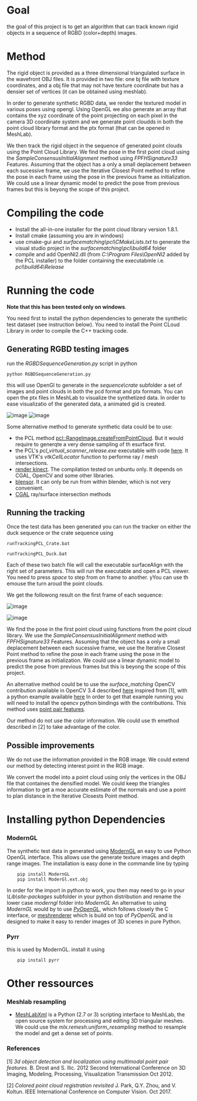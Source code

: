 # Goal 

the goal of this project is to get an algorithm that can track known rigid objects in a sequence of RGBD (color+depth) images. 

# Method

The rigid object is provided as a three dimensional triangulated surface in the wavefront OBJ files.
It is provided in two file: one bj file with texture coordinates, and a obj file that may not have texture coordinate but has a densier set of vertices (it can be obtained using meshlab).


In order to generate synthetic RGBD data, we render the textured model in various poses using opengl. Using OpenGL we also generate an array that contains the xyz coordinate of the point projecting on each pixel in the camera 3D coordinate system and we generate point cloudds in both the point cloud library format and the ptx format (that can be opened in MeshLab).

We then track the rigid object in the sequence of generated point clouds using the Point Cloud Library. We find the pose in the first point cloud using the *SampleConsensusInitialAlignment* method using *FPFHSignature33* Features.
Assuming that the object has a only a small deplacement between each sucessive frame, we use the Iterative Closest Point method to refine the pose in each frame using the pose in the previous frame as initialization. We could use a linear dynamic model to predict the pose from previous frames but this is beyong the scope of this project.

# Compiling the code

* Install the all-in-one installer for the point cloud library version 1.8.1.
* Install cmake (assuming you are in windows)
* use cmake-gui and *surfacematching\pcl\CMakeLists.txt* to generate the visual studio project in the *surfacematching\pcl\build64* folder
* compile and add OpenNI2.dll (from *C:\Program Files\OpenNI2* added by the PCL installer) to the folder containing the executabmle i.e. *pcl\build64\Release*


# Running the code

**Note that this has been tested only on windows**.

You need first to install the python dependencies to generate the synthetic test dataset (see instruction below).
You need to install the Point CLoud Library in order to compile the C++ tracking code.


## Generating RGBD testing images

run the *RGBDSequenceGeneration.py* script in python 

	python RGBDSequenceGeneration.py

this will use OpenGl to generate in the *sequence\crate* subfolder a set of images and point clouds in both the pcd format and ptx formats. You can open the ptx files in MeshLab to visualize the synthetized data. In order to ease visualizatio of the generated data, a animated gid is created.


![image](./images/crate_rgbd.gif)
![image](./images/duck_rgbd.gif)
 
Some alternative method to generate synthetic data could be to use:

 * the PCL method [pcl::RangeImage.createFromPointCloud](http://pointclouds.org/documentation/tutorials/range_image_creation.php). But it would require to generqte a very dense sampling of th esurface first.
 *  the PCL's *pcl\_virtual\_scanner\_release.exe* executable with code [here](https://github.com/PointCloudLibrary/pcl/blob/master/tools/virtual_scanner.cpp).  It uses VTK's *vtkCellLocator* function to performe ray / mesh intersections.
 * [render kinect](https://github.com/jbohg/render_kinect). The compilation tested on unbuntu only. It depends on CGAL, OpenCV and some other libraries.
* [blensor](http://www.blensor.org/). It can only be run from within blender, which is not very convenient.
* [CGAL](https://www.cgal.org/) ray/surface intersection methods

## Running the tracking

Once the test data has been generated you can run the tracker on either the duck sequence or the crate sequence using

	runTrackingPCL_Crate.bat
	
	runTrackingPCL_Duck.bat

Each of these two batch file will call the executable surfaceAlign with the right set of parameters.
This will run the executable and open a PCL viewer. You need to press *space* to step from on frame to another. yYou can use th emouse the turn aroud the point clouds.

We get the followong result on the first frame of each sequence:

![image](./images/pcl_fitting_crate.png)

![image](./images/pcl_fitting_duck.png)

We find the pose in the first point cloud using functions from the  point cloud library. We use the *SampleConsensusInitialAlignment* method with  *FPFHSignature33* Features.
Assuming that the object has a only a small deplacement between each sucessive frame, we use the Iterative Closest Point method to refine the pose in each frame using the pose in the previous frame as initialization. We could use a linear dynamic model to predict the pose from previous frames but this is beyong the scope of this project.


An alternative method could be to use the *surface_matching* OpenCV contribution available in OpenCV 3.4 described [here](https://docs.opencv.org/3.0-beta/modules/surface_matching/doc/surface_matching.html) inspired from [1], with a python example available [here](https://github.com/opencv/opencv_contrib/tree/master/modules/surface_matching/samples)
In order to get that example running you will need to install the opencv python bindings with the contributions. This method uses [point pair features](https://docs.opencv.org/3.1.0/dc/d9b/classcv_1_1ppf__match__3d_1_1ICP.html). 

Our method do not use the color information. We could use th emethod described in [2] to take advantage of the color. 


## Possible improvements


We do not use the information provided in the RGB image. We could extend our method by detecting interest point in the RGB image.


We convert the model into a point cloud using only the vertices in the OBJ file that containes the densified model. We could keep the triangles information to get a moe accurate estimate of the normals and use a point to plan distance in the Iterative Closests Point method.
 


# Installing python Dependencies 

### ModernGL

The synthetic test data in generated using [ModernGL](https://github.com/cprogrammer1994/ModernGL) an easy to use Python OpenGL interface. This allows use the generate texture images and depth range images.
The installation is easy done in the commande line by typing

		pip install ModernGL
		pip install ModerGl.ext.obj
		
In order for the import in python to work, you then may need to go in your *\Lib\site-packages* subfolder in your python distribution and rename the lower case *moderngl* folder into *ModernGL* 
An alternative to using *ModernGL* would by to use *[PyOpenGL](http://pyopengl.sourceforge.net/)*, which follows closely the C interface, or [meshrenderer](https://github.com/BerkeleyAutomation/meshrender) which is build on top of *PyOpenGL* and is designed to make it easy to render images of 3D scenes in pure Python.		

### Pyrr

this is used by ModernGL. install it using 

		pip install pyrr



# Other ressources


### Meshlab resampling

* [MeshLabXml](https://github.com/3DLIRIOUS/MeshLabXML) is a Python (2.7 or 3) scripting interface to MeshLab, the open source system for processing and editing 3D triangular meshes. We could use the *mlx.remesh.uniform_resampling* method to resample the model and get a dense set of points.

### References

[1] *3d object detection and localization using multimodal point pair
  features.* B. Drost and S. Ilic. 2012 Second International Conference on 3D Imaging, Modeling,
  Processing, Visualization Transmission Oct 2012.

[2] *Colored point cloud registration revisited* J. Park, Q.Y. Zhou, and V. Koltun. IEEE International Conference on Computer Vision. Oct 2017.
